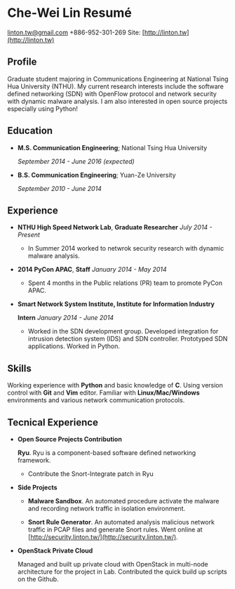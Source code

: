 Che-Wei Lin  Resumé
===============

<linton.tw@gmail.com> 
+886-952-301-269 
Site: [http://linton.tw](http://linton.tw)

Profile
---------
Graduate student majoring in Communications Engineering at National Tsing Hua University (NTHU). My current research interests include the software defined networking (SDN) with OpenFlow protocol and network security with dynamic malware analysis. I am also interested in open source projects especially using Python!

Education
---------

* **M.S. Communication Engineering**; National Tsing Hua University
    
    *September 2014 - June 2016 (expected)*

* **B.S. Communication Engineering**; Yuan-Ze University
    
    *September 2010 - June 2014*


Experience
---------------
*   **NTHU High Speed Network Lab**, **Graduate Researcher**  *July 2014 - Present*

    -   In Summer 2014 worked to netwrok security research with dynamic malware analysis. 

*   **2014 PyCon APAC**, **Staff**  *January 2014 - May 2014*
    
    -   Spent 4 months in the Public relations (PR) team to promote PyCon APAC.

*   **Smart Network System Institute, Institute for Information Industry** 
    
    **Intern**  *January 2014 - June 2014*

    -   Worked in the SDN development group. Developed integration for intrusion detection system (IDS) and SDN controller. Prototyped SDN applications. Worked in Python.


Skills
------

Working experience with **Python** and basic knowledge of **C**. Using version control with **Git** and **Vim** editor. Familiar with **Linux/Mac/Windows** environments and various network communication protocols.


Tecnical Experience
------

*   **Open Source Projects Contribution**
    
    **Ryu**. Ryu is a component-based software defined networking framework.
    
    - Contribute the Snort-Integrate patch in Ryu


*   **Side Projects**
    
    - **Malware Sandbox**. An automated procedure activate the malware and recording network traffic in isolation environment.

    - **Snort Rule Generator**. An automated analysis malicious network traffic in PCAP files and generate Snort rules. Went online at [http://security.linton.tw/](http://security.linton.tw/).

*   **OpenStack Private Cloud**

    Managed and built up private cloud with OpenStack in multi-node architecture for the project in Lab. Contributed the quick build up scripts on the Github.
